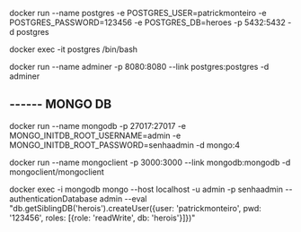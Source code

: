 docker run --name postgres -e POSTGRES_USER=patrickmonteiro -e POSTGRES_PASSWORD=123456 -e POSTGRES_DB=heroes -p 5432:5432 -d postgres

docker exec -it postgres /bin/bash

docker run --name adminer -p 8080:8080 --link postgres:postgres -d adminer

## ------ MONGO DB

docker run --name mongodb -p 27017:27017 -e MONGO_INITDB_ROOT_USERNAME=admin -e MONGO_INITDB_ROOT_PASSWORD=senhaadmin -d mongo:4

docker run --name mongoclient -p 3000:3000 --link mongodb:mongodb -d mongoclient/mongoclient

docker exec -i mongodb mongo --host localhost -u admin -p senhaadmin --authenticationDatabase admin --eval "db.getSiblingDB('herois').createUser({user: 'patrickmonteiro', pwd: '123456', roles: [{role: 'readWrite', db: 'herois'}]})"